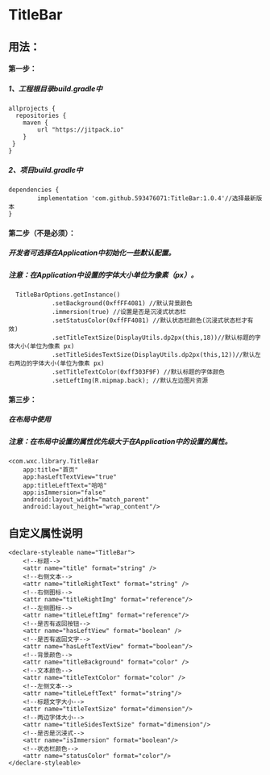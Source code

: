 # TitleBar
## 用法：
#### 第一步：
##### 1、工程根目录build.gradle中
    allprojects {
      repositories {
        maven {
            url "https://jitpack.io"
        }
     }
    }
##### 2、项目build.gradle中
    dependencies {
	        implementation 'com.github.593476071:TitleBar:1.0.4'//选择最新版本
	}
#### 第二步（不是必须）：
##### 开发者可选择在Application中初始化一些默认配置。
##### 注意：在Application中设置的字体大小单位为像素（px）。
      TitleBarOptions.getInstance()
                .setBackground(0xffFF4081) //默认背景颜色
                .immersion(true) //设置是否是沉浸式状态栏
                .setStatusColor(0xffFF4081) //默认状态栏颜色(沉浸式状态栏才有效)
                .setTitleTextSize(DisplayUtils.dp2px(this,18))//默认标题的字体大小(单位为像素 px)
                .setTitleSidesTextSize(DisplayUtils.dp2px(this,12))//默认左右两边的字体大小(单位为像素 px)
                .setTitleTextColor(0xff303F9F) //默认标题的字体颜色
                .setLeftImg(R.mipmap.back); //默认左边图片资源
#### 第三步：
##### 在布局中使用
##### 注意：在布局中设置的属性优先级大于在Application中的设置的属性。
    <com.wxc.library.TitleBar
        app:title="首页"
        app:hasLeftTextView="true"
        app:titleLeftText="哈哈"
        app:isImmersion="false"
        android:layout_width="match_parent"
        android:layout_height="wrap_content"/>
## 自定义属性说明
    <declare-styleable name="TitleBar">
        <!--标题-->
        <attr name="title" format="string" />
        <!--右侧文本-->
        <attr name="titleRightText" format="string" />
        <!--右侧图标-->
        <attr name="titleRightImg" format="reference"/>
        <!--左侧图标-->
        <attr name="titleLeftImg" format="reference"/>
        <!--是否有返回按钮-->
        <attr name="hasLeftView" format="boolean" />
        <!--是否有返回文字-->
        <attr name="hasLeftTextView" format="boolean"/>
        <!--背景颜色-->
        <attr name="titleBackground" format="color" />
        <!--文本颜色-->
        <attr name="titleTextColor" format="color" />
        <!--左侧文本-->
        <attr name="titleLeftText" format="string"/>
        <!--标题文字大小-->
        <attr name="titleTextSize" format="dimension"/>
        <!--两边字体大小-->
        <attr name="titleSidesTextSize" format="dimension"/>
        <!--是否是沉浸式-->
        <attr name="isImmersion" format="boolean"/>
        <!--状态栏颜色-->
        <attr name="statusColor" format="color"/>
    </declare-styleable>
